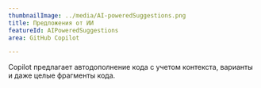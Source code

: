 ```yaml
---
thumbnailImage: ../media/AI-poweredSuggestions.png
title: Предложения от ИИ
featureId: AIPoweredSuggestions
area: GitHub Copilot

---
```



Copilot предлагает автодополнение кода с учетом контекста, варианты и даже целые фрагменты кода.

